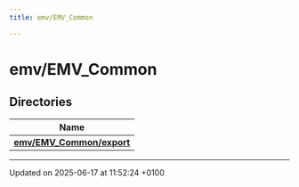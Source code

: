 ```yaml
---
title: emv/EMV_Common

---
```


# emv/EMV_Common



## Directories

| Name           |
| -------------- |
| **[emv/EMV_Common/export](dir_49ad5c5dc7899901ed3c01071194a6ed.md#dir-emv/emv-common/export)**  |






-------------------------------

Updated on 2025-06-17 at 11:52:24 +0100
